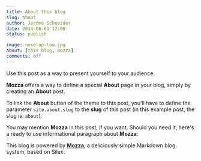 ```yaml
---
title: About this blog
slug: about
author: Jérôme Schneider
date: 2014-06-01 12:00
status: publish

image: nose-up-low.jpg
about: [this blog, mozza]
comments: off
---
```

Use this post as a way to present yourself to your audience.

**Mozza** offers a way to define a special **About** page in your blog, simply by creating an **About** post.

To link the **About** button of the theme to this post, you'll have to define the parameter `site.about.slug` to the **slug** of this post (in this example post, the slug is: `about`).

You may mention **Mozza** in this post, if you want. Should you need it, here's a ready to use informational paragraph about **Mozza**:

This blog is powered by [**Mozza**](http://netgusto.com/mozza), a deliciously simple Markdown blog system, based on Silex.